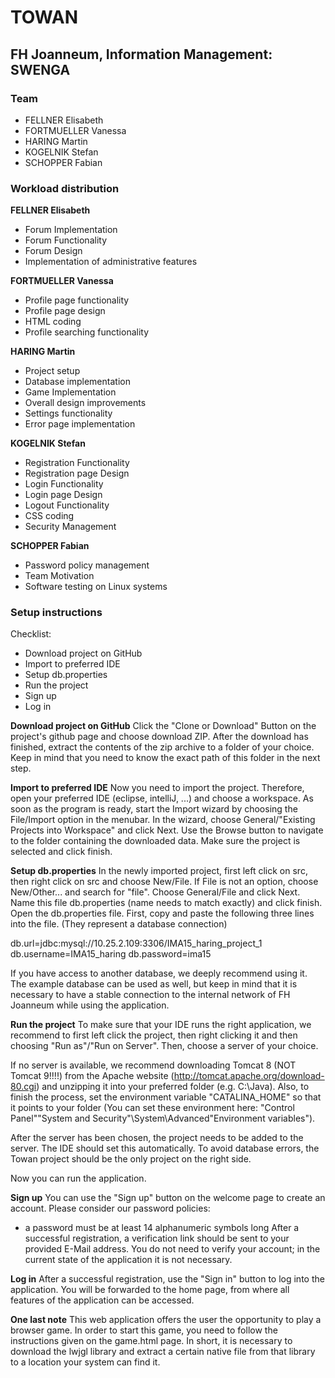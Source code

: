 # TOWAN
## FH Joanneum, Information Management: SWENGA

### Team
 - FELLNER Elisabeth
 - FORTMUELLER Vanessa
 - HARING Martin
 - KOGELNIK Stefan
 - SCHOPPER Fabian

### Workload distribution
**FELLNER Elisabeth**
* Forum Implementation
* Forum Functionality
* Forum Design
* Implementation of administrative features

**FORTMUELLER Vanessa**
* Profile page functionality
* Profile page design
* HTML coding
* Profile searching functionality

**HARING Martin**
* Project setup
* Database implementation
* Game Implementation
* Overall design improvements
* Settings functionality
* Error page implementation

**KOGELNIK Stefan**
* Registration Functionality
* Registration page Design
* Login Functionality
* Login page Design
* Logout Functionality
* CSS coding
* Security Management

**SCHOPPER Fabian**
* Password policy management
* Team Motivation
* Software testing on Linux systems

### Setup instructions
Checklist:
 - Download project on GitHub
 - Import to preferred IDE
 - Setup db.properties
 - Run the project
 - Sign up
 - Log in

**Download project on GitHub**
Click the "Clone or Download" Button on the project's github page and choose download ZIP.
After the download has finished, extract the contents of the zip archive to a folder of your choice.
Keep in mind that you need to know the exact path of this folder in the next step.

**Import to preferred IDE**
Now you need to import the project.
Therefore, open your preferred IDE (eclipse, intelliJ, ...) and choose a workspace.
As soon as the program is ready, start the Import wizard by choosing the File/Import option in the menubar.
In the wizard, choose General/"Existing Projects into Workspace" and click Next.
Use the Browse button to navigate to the folder containing the downloaded data.
Make sure the project is selected and click finish.

**Setup db.properties**
In the newly imported project, first left click on src, then right click on src and choose New/File.
If File is not an option, choose New/Other... and search for "file". Choose General/File and click Next.
Name this file db.properties (name needs to match exactly) and click finish.
Open the db.properties file.
First, copy and paste the following three lines into the file. (They represent a database connection)

db.url=jdbc:mysql://10.25.2.109:3306/IMA15_haring_project_1
db.username=IMA15_haring
db.password=ima15

If you have access to another database, we deeply recommend using it.
The example database can be used as well, but keep in mind that it is necessary to have a stable 
connection to the internal network of FH Joanneum while using the application.

**Run the project**
To make sure that your IDE runs the right application, we recommend to first left click the project,
then right clicking it and then choosing "Run as"/"Run on Server".
Then, choose a server of your choice.

If no server is available, we recommend downloading Tomcat 8 (NOT Tomcat 9!!!!) from the Apache website
(http://tomcat.apache.org/download-80.cgi) and unzipping it into your preferred folder (e.g. C:\Java).
Also, to finish the process, set the environment variable "CATALINA_HOME" so that it points to your folder
(You can set these environment here: "Control Panel"\"System and Security"\System\Advanced\"Environment variables").

After the server has been chosen, the project needs to be added to the server.
The IDE should set this automatically.
To avoid database errors, the Towan project should be the only project on the right side.

Now you can run the application.

**Sign up**
You can use the "Sign up" button on the welcome page to create an account.
Please consider our password policies:
- a password must be at least 14 alphanumeric symbols long
After a successful registration, a verification link should be sent to your provided E-Mail address.
You do not need to verify your account; in the current state of the application it is not necessary.

**Log in**
After a successful registration, use the "Sign in" button to log into the application.
You will be forwarded to the home page, from where all features of the application can be accessed.

**One last note**
This web application offers the user the opportunity to play a browser game.
In order to start this game, you need to follow the instructions given on the game.html page.
In short, it is necessary to download the lwjgl library 
and extract a certain native file from that library to a location your system can find it.
